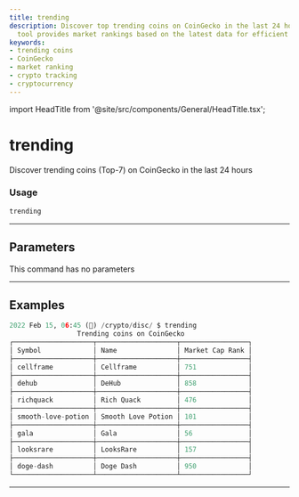 ```yaml
---
title: trending
description: Discover top trending coins on CoinGecko in the last 24 hours. Our expert
  tool provides market rankings based on the latest data for efficient crypto tracking.
keywords:
- trending coins
- CoinGecko
- market ranking
- crypto tracking
- cryptocurrency
---
```


import HeadTitle from '@site/src/components/General/HeadTitle.tsx';

<HeadTitle title="trending - Disc - Crypto - Reference | OpenBB Terminal Docs" />

# trending

Discover trending coins (Top-7) on CoinGecko in the last 24 hours

### Usage

```python
trending
```

---

## Parameters

This command has no parameters



---

## Examples

```python
2022 Feb 15, 06:45 (🦋) /crypto/disc/ $ trending
                 Trending coins on CoinGecko
┌────────────────────┬────────────────────┬─────────────────┐
│ Symbol             │ Name               │ Market Cap Rank │
├────────────────────┼────────────────────┼─────────────────┤
│ cellframe          │ Cellframe          │ 751             │
├────────────────────┼────────────────────┼─────────────────┤
│ dehub              │ DeHub              │ 858             │
├────────────────────┼────────────────────┼─────────────────┤
│ richquack          │ Rich Quack         │ 476             │
├────────────────────┼────────────────────┼─────────────────┤
│ smooth-love-potion │ Smooth Love Potion │ 101             │
├────────────────────┼────────────────────┼─────────────────┤
│ gala               │ Gala               │ 56              │
├────────────────────┼────────────────────┼─────────────────┤
│ looksrare          │ LooksRare          │ 157             │
├────────────────────┼────────────────────┼─────────────────┤
│ doge-dash          │ Doge Dash          │ 950             │
└────────────────────┴────────────────────┴─────────────────┘
```
---
